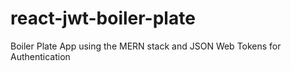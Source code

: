 # react-jwt-boiler-plate
Boiler Plate App using the MERN stack and JSON Web Tokens for Authentication
